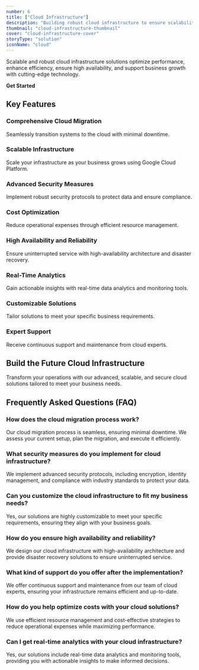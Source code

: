 ```yaml
---
number: 6
title: ["Cloud Infrastructure"]
description: "Building robust cloud infrastructure to ensure scalability, reliability, and security for modern applications and services"
thumbnail: "cloud-infrastructure-thumbnail"
cover: "cloud-infrastructure-cover"
storyType: "solution"
iconName: "cloud"
---
```


Scalable and robust cloud infrastructure solutions optimize performance, enhance efficiency, ensure high availability, and support business growth with cutting-edge technology.

**Get Started**

## Key Features

### Comprehensive Cloud Migration

Seamlessly transition systems to the cloud with minimal downtime.

### Scalable Infrastructure

Scale your infrastructure as your business grows using Google Cloud Platform.

### Advanced Security Measures

Implement robust security protocols to protect data and ensure compliance.

### Cost Optimization

Reduce operational expenses through efficient resource management.

### High Availability and Reliability

Ensure uninterrupted service with high-availability architecture and disaster recovery.

### Real-Time Analytics

Gain actionable insights with real-time data analytics and monitoring tools.

### Customizable Solutions

Tailor solutions to meet your specific business requirements.

### Expert Support

Receive continuous support and maintenance from cloud experts.

## Build the Future Cloud Infrastructure

Transform your operations with our advanced, scalable, and secure cloud solutions tailored to meet your business needs.



## Frequently Asked Questions (FAQ)

### How does the cloud migration process work?

Our cloud migration process is seamless, ensuring minimal downtime. We assess your current setup, plan the migration, and execute it efficiently.

### What security measures do you implement for cloud infrastructure?

We implement advanced security protocols, including encryption, identity management, and compliance with industry standards to protect your data.

### Can you customize the cloud infrastructure to fit my business needs?

Yes, our solutions are highly customizable to meet your specific requirements, ensuring they align with your business goals.

### How do you ensure high availability and reliability?

We design our cloud infrastructure with high-availability architecture and provide disaster recovery solutions to ensure uninterrupted service.

### What kind of support do you offer after the implementation?

We offer continuous support and maintenance from our team of cloud experts, ensuring your infrastructure remains efficient and up-to-date.

### How do you help optimize costs with your cloud solutions?

We use efficient resource management and cost-effective strategies to reduce operational expenses while maximizing performance.

### Can I get real-time analytics with your cloud infrastructure?

Yes, our solutions include real-time data analytics and monitoring tools, providing you with actionable insights to make informed decisions.
